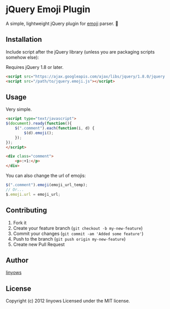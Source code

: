 jQuery Emoji Plugin
===================

A simple, lightweight jQuery plugin for [emoji](http://www.emoji-cheat-sheet.com/) parser. :tongue:

Installation
------------

Include script after the jQuery library (unless you are packaging scripts somehow else):

Requires jQuery 1.8 or later.

```html
<script src="https://ajax.googleapis.com/ajax/libs/jquery/1.8.0/jquery.min.js"></script>
<script src="/path/to/jquery.emoji.js"></script>

```

Usage
-----

Very simple.

```html
<script type="text/javascript">
$(document).ready(function(){
    $(".comment").each(function(i, d) {
        $(d).emoji();
    });
});
</script>

```

```html
<div class="comment">
    <p>:+1:</p>
</div>

```

You can also change the url of emojis:

```js
$(".comment").emoji(emoji_url_temp);
// Or...
$.emoji.url = emoji_url;

```

Contributing
------------

1. Fork it
2. Create your feature branch (`git checkout -b my-new-feature`)
3. Commit your changes (`git commit -am 'Added some feature'`)
4. Push to the branch (`git push origin my-new-feature`)
5. Create new Pull Request

Author
------

[linyows](https://github.com/linyows)

License
-------

Copyright (c) 2012 linyows Licensed under the MIT license.
